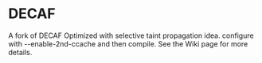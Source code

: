 # DECAF
A fork of DECAF Optimized with selective taint propagation idea.
configure with --enable-2nd-ccache and then compile. See the Wiki page for more details.

